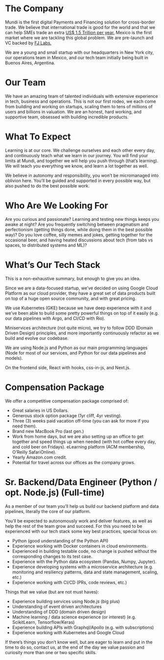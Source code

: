 # The Company
Mundi is the first digital Payments and Financing solution for cross-border trade. We believe that international trade is good for the world and that we can help SMEs trade an extra [US$ 1.5 Trillion per year.](https://www.adb.org/sites/default/files/publication/359631/adb-briefs-83.pdf) Mexico is the first market where we are tackling this global problem.
We are pre-launch and VC backed by [FJ Labs.](http://www.fjlabs.com) 

We are a young and small startup with our headquarters in New York city, our operations team in Mexico, and our tech team initially being built in Buenos Aires, Argentina.


# Our Team
We have an amazing team of talented individuals with extensive experience in tech, business and operations.
This is not our first rodeo, we each come from building and working on startups, scaling them to tens of millions of users and billions in valuation.
We are an honest, hard working, and supportive team, obsessed with building incredible products.


# What To Expect
Learning is at our core. We challenge ourselves and each other every day, and continuously teach what we learn in our journey.
You will find your limits at Mundi, and together we will help you push through (that’s learning).
We will teach you everything we know, and learn a lot together as well.

We believe in autonomy and responsibility, you won’t be micromanaged into oblivion here. 
You’ll be guided and supported in every possible way, but also pushed to do the best possible work.


# Who Are We Looking For
Are you curious and passionate?
Learning and testing new things keeps you awake at night?
Are you frequently switching between pragmatism and perfectionism (getting things done, while doing them in the best possible way)?
Do you love coffee, silly memes and jokes, getting together for the occasional beer, and having heated discussions about tech (from tabs vs spaces, to distributed systems and ML)?


# What’s Our Tech Stack
This is a non-exhaustive summary, but enough to give you an idea.

Since we are a data-focused startup, we’ve decided on using Google Cloud Platform as our cloud provider, they have a great set of data products built on top of a huge open source community, and with great pricing.

We use Kubernetes (GKE) because we have deep experience with it and we’ve been able to build some pretty powerful things on top of it easily (e.g. our data pipelines with Argo, and CI/CD with Rio).

Miniservices architecture (not quite micro), we try to follow DDD (Domain Driven Design) principles, and more importantly continuously refactor as we build and evolve our codebase.

We are using Node.js and Python as our main programming languages (Node for most of our services, and Python for our data pipelines and models).

On the frontend side, React with hooks, css-in-js, and Next.js.


# Compensation Package
We offer a competitive compensation package comprised of:
* Great salaries in US Dollars.
* Generous stock option package (1yr cliff, 4yr vesting).
* Three (3) weeks paid vacation off-time (you can ask for more if you need them).
* Brand new MacBook Pro (last gen.)
* Work from home days, but we are also setting up an office to get together and speed things up when needed (with hot coffee every day, and cold beer on Fridays).
eLearning platform (ACM membership, O’Reilly SafariOnline).
* Yearly Amazon.com credit.
* Potential for travel across our offices as the company grows.

# Sr. Backend/Data Engineer (Python / opt. Node.js) (Full-time)
As a member of our team you’ll help us build our backend platform and data pipelines, literally the core of our platform.

You’ll be expected to autonomously work and deliver features, as well as help the rest of the team grow and succeed.
For this you need to be experienced with our tech stack some key best practices, special focus on:
* Python (good understanding of the Python API)
* Experience working with Docker containers in cloud environments.
* Experienced in building testable code, no change is pushed without the corresponding changes to its test case.
* Experience with the Python data ecosystem (Pandas, Numpy, Jupyter).
* Experience developing systems with a microservice architecture (e.g. monitoring and resiliency patterns, data and state management, scaling, etc.)
* Experience working with CI/CD (PRs, code reviews, etc.)

Things that we value (but are not must haves):
* Experience building services using Node.js (big plus)
* Understanding of event driven architectures
* Understanding of DDD (domain driven design)
* Machine learning / data science experience (or interest) (e.g. ScikitLearn, Tensorflow/Keras)
* Experience building APIs with Graphql/Apollo (e.g. with subscriptions)
* Experience working with Kubernetes and Google Cloud

If there’s things you don’t know well, but are eager to learn and put in the time to do so, contact us, at the end of the day we value passion and curiosity more than one or two specific skills.
